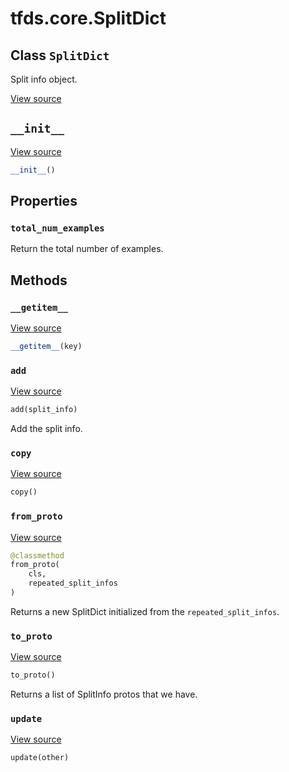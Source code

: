 <div itemscope itemtype="http://developers.google.com/ReferenceObject">
<meta itemprop="name" content="tfds.core.SplitDict" />
<meta itemprop="path" content="Stable" />
<meta itemprop="property" content="total_num_examples"/>
<meta itemprop="property" content="__getitem__"/>
<meta itemprop="property" content="__init__"/>
<meta itemprop="property" content="add"/>
<meta itemprop="property" content="copy"/>
<meta itemprop="property" content="from_proto"/>
<meta itemprop="property" content="to_proto"/>
<meta itemprop="property" content="update"/>
</div>

# tfds.core.SplitDict

## Class `SplitDict`

Split info object.

<a target="_blank" href="https://github.com/tensorflow/datasets/tree/master/tensorflow_datasets/core/splits.py">View
source</a>

<!-- Placeholder for "Used in" -->


<h2 id="__init__"><code>__init__</code></h2>

<a target="_blank" href="https://github.com/tensorflow/datasets/tree/master/tensorflow_datasets/core/splits.py">View
source</a>

``` python
__init__()
```

## Properties

<h3 id="total_num_examples"><code>total_num_examples</code></h3>

Return the total number of examples.

## Methods

<h3 id="__getitem__"><code>__getitem__</code></h3>

<a target="_blank" href="https://github.com/tensorflow/datasets/tree/master/tensorflow_datasets/core/splits.py">View
source</a>

``` python
__getitem__(key)
```

<h3 id="add"><code>add</code></h3>

<a target="_blank" href="https://github.com/tensorflow/datasets/tree/master/tensorflow_datasets/core/splits.py">View
source</a>

``` python
add(split_info)
```

Add the split info.

<h3 id="copy"><code>copy</code></h3>

<a target="_blank" href="https://github.com/tensorflow/datasets/tree/master/tensorflow_datasets/core/splits.py">View
source</a>

``` python
copy()
```

<h3 id="from_proto"><code>from_proto</code></h3>

<a target="_blank" href="https://github.com/tensorflow/datasets/tree/master/tensorflow_datasets/core/splits.py">View
source</a>

``` python
@classmethod
from_proto(
    cls,
    repeated_split_infos
)
```

Returns a new SplitDict initialized from the `repeated_split_infos`.

<h3 id="to_proto"><code>to_proto</code></h3>

<a target="_blank" href="https://github.com/tensorflow/datasets/tree/master/tensorflow_datasets/core/splits.py">View
source</a>

``` python
to_proto()
```

Returns a list of SplitInfo protos that we have.

<h3 id="update"><code>update</code></h3>

<a target="_blank" href="https://github.com/tensorflow/datasets/tree/master/tensorflow_datasets/core/utils/py_utils.py">View
source</a>

``` python
update(other)
```
